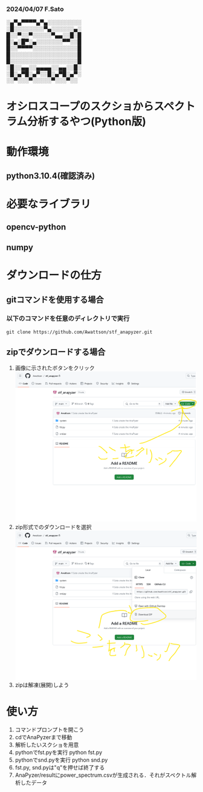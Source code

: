 ### 2024/04/07  F.Sato

  ░▄▀▄▀▀▀▀▄▀▄░░░░░░░░░  
  ░█░░░░░░░░▀▄░░░░░░▄░  
  █░░▀░░▀░░░░░▀▄▄░░█░█  
  █░▄░█▀░▄░░░░░░░▀▀░░█  
  █░░▀▀▀▀░░░░░░░░░░░░█  
  █░░░░░░░░░░░░░░░░░░█  
  █░░░░░░░░░░░░░░░░░░█  
  ░█░░▄▄░░▄▄▄▄░░▄▄░░█░  
  ░█░▄▀█░▄▀░░█░▄▀█░▄▀░  
  ░░▀░░░▀░░░░░▀░░░▀░░ 

# オシロスコープのスクショからスペクトラム分析するやつ(Python版)

# 動作環境
## python3.10.4(確認済み)

# 必要なライブラリ
## opencv-python
## numpy

# ダウンロードの仕方
## gitコマンドを使用する場合
### 以下のコマンドを任意のディレクトリで実行
    git clone https://github.com/Awattson/stf_anapyzer.git

## zipでダウンロードする場合
1. 画像に示されたボタンをクリック
![fig1](system/1.png "fig1")
2. zip形式でのダウンロードを選択
![fig2](system/2.png "fig2")
3. zipは解凍(展開)しよう

# 使い方
1. コマンドプロンプトを開こう
2. cdでAnaPyzerまで移動
3. 解析したいスクショを用意
4. pythonでfst.pyを実行
    python fst.py
5. pythonでsnd.pyを実行
    python snd.py
6. fst.py, snd.pyは"q"を押せば終了する
7. AnaPyzer/resultにpower_spectrum.csvが生成される．それがスペクトル解析したデータ